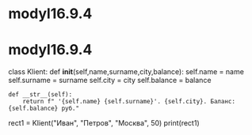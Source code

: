 # modyl16.9.4
# modyl16.9.4

class Klient:
    def __init__(self,name,surname,city,balance):
        self.name = name
        self.surname = surname
        self.city = city
        self.balance = balance

    def __str__(self):
        return f" '{self.name} {self.surname}'. {self.city}. Баланс: {self.balance} руб."

rect1 = Klient("Иван", "Петров", "Москва", 50)
print(rect1)
